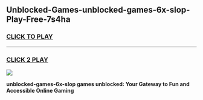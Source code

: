 
## Unblocked-Games-unblocked-games-6x-slop-Play-Free-7s4ha
<h3>
<a href="https://premium76.site?title=unblocked-games-6x-slop&ref=17A">CLICK TO PLAY</a></h3>
<hr>

<h3>
<a href="https://premium76.site?title=unblocked-games-6x-slop&ref=17A">CLICK 2 PLAY</a>
  
</h3>

<a href="https://premium76.site?title=unblocked-games-6x-slop&ref=17A"><img src="https://clearcache.store/games.png"></a>


**unblocked-games-6x-slop games unblocked: Your Gateway to Fun and Accessible Online Gaming**
